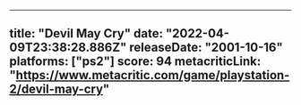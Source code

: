 
---
title: "Devil May Cry"
date: "2022-04-09T23:38:28.886Z"
releaseDate: "2001-10-16"
platforms: ["ps2"]
score: 94
metacriticLink: "https://www.metacritic.com/game/playstation-2/devil-may-cry"
---
